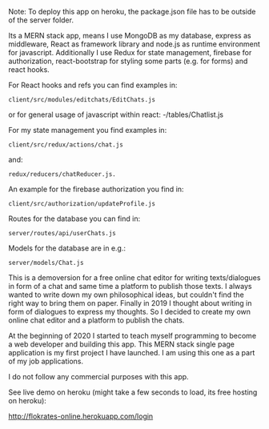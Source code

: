 Note: To deploy this app on heroku, the package.json file has to be outside of the server folder.

Its a MERN stack app, means I use MongoDB as my database, express as middleware, React as framework library and node.js as runtime environment for javascript. Additionally I use Redux for state management, firebase for authorization, react-bootstrap for styling some parts (e.g. for forms) and react hooks.

For React hooks and refs you can find examples in:

    client/src/modules/editchats/EditChats.js

or for general usage of javascript within react: -/tables/Chatlist.js

For my state management you find examples in:

    client/src/redux/actions/chat.js

and:

    redux/reducers/chatReducer.js.

An example for the firebase authorization you find in:

    client/src/authorization/updateProfile.js

Routes for the database you can find in:

    server/routes/api/userChats.js

Models for the database are in e.g.:

    server/models/Chat.js

This is a demoversion for a free online chat editor for writing texts/dialogues in form of a chat and same time a platform to publish those texts. I always wanted to write down my own philosophical ideas, but couldn't find the right way to bring them on paper. Finally in 2019 I thought about writing in form of dialogues to express my thoughts. So I decided to create my own online chat editor and a platform to publish the chats.

At the beginning of 2020 I started to teach myself programming to become a web developer and building this app. This MERN stack single page application is my first project I have launched. I am using this one as a part of my job applications.

I do not follow any commercial purposes with this app.

See live demo on heroku (might take a few seconds to load, its free hosting on heroku):

http://flokrates-online.herokuapp.com/login
